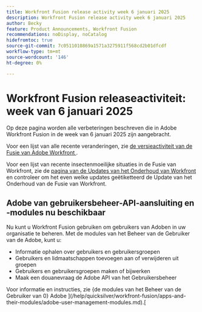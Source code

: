 ```yaml
---
title: Workfront Fusion release activity week 6 januari 2025
description: Workfront Fusion release activity week 6 januari 2025
author: Becky
feature: Product Announcements, Workfront Fusion
recommendations: noDisplay, noCatalog
hidefromtoc: true
source-git-commit: 7c0511010869a1571a3275911f568cd2b01dfcdf
workflow-type: tm+mt
source-wordcount: '146'
ht-degree: 0%

---
```


# Workfront Fusion releaseactiviteit: week van 6 januari 2025

Op deze pagina worden alle verbeteringen beschreven die in Adobe Workfront Fusion in de week van 6 januari 2025 zijn aangebracht.

Voor een lijst van alle recente veranderingen, zie [ de versieactiviteit van de Fusie van Adobe Workfront ](../../../product-announcements/product-releases/fusion-release-activity/fusion-release-activity.md).

Voor een lijst van recente insectenmoeilijke situaties in de Fusie van Workfront, zie de [ pagina van de Updates van het Onderhoud van Workfront ](https://experienceleague.adobe.com/docs/workfront-known-issues/releases/current-updates.html) en controleer om het even welke updates geëtiketteerd de Update van het Onderhoud van de Fusie van Workfront.

## Adobe van gebruikersbeheer-API-aansluiting en -modules nu beschikbaar

Nu kunt u Workfront Fusion gebruiken om gebruikers van Adoben in uw organisatie te beheren. Met de modules van het Beheer van de Gebruiker van de Adobe, kunt u:

* Informatie ophalen over gebruikers en gebruikersgroepen
* Gebruikers en lidmaatschappen toevoegen aan of verwijderen uit groepen
* Gebruikers en gebruikersgroepen maken of bijwerken
* Maak een douanevraag de Adobe API van het Gebruikersbeheer

Voor informatie en instructies, zie {de modules van het Beheer van de Gebruiker van 0} Adobe ](/help/quicksilver/workfront-fusion/apps-and-their-modules/adobe-user-management-modules.md).[
